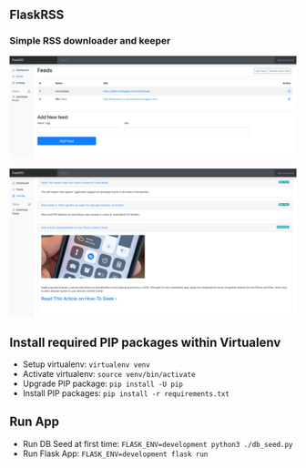 ## FlaskRSS
### Simple RSS downloader and keeper  

![](/app/static/images/screenshot_1.png "Example 1")  

![](/app/static/images/screenshot_2.png "Example 2")

## Install required PIP packages within Virtualenv
- Setup virtualenv: `virtualenv venv` 
- Activate virtualenv: `source venv/bin/activate` 
- Upgrade PIP package: `pip install -U pip` 
- Install PIP packages: `pip install -r requirements.txt` 

## Run App
- Run DB Seed at first time: `FLASK_ENV=development python3 ./db_seed.py`
- Run Flask App: `FLASK_ENV=development flask run`
